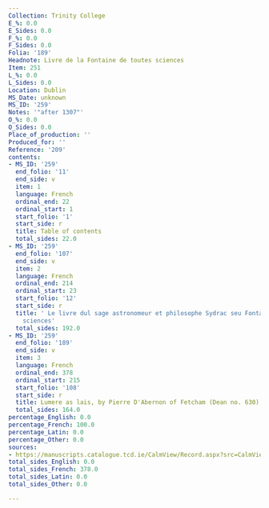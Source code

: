 ```yaml
---
Collection: Trinity College
E_%: 0.0
E_Sides: 0.0
F_%: 0.0
F_Sides: 0.0
Folia: '189'
Headnote: Livre de la Fontaine de toutes sciences
Item: 251
L_%: 0.0
L_Sides: 0.0
Location: Dublin
MS_Date: unknown
MS_ID: '259'
Notes: '"after 1307"'
O_%: 0.0
O_Sides: 0.0
Place_of_production: ''
Produced_for: ''
Reference: '209'
contents:
- MS_ID: '259'
  end_folio: '11'
  end_side: v
  item: 1
  language: French
  ordinal_end: 22
  ordinal_start: 1
  start_folio: '1'
  start_side: r
  title: Table of contents
  total_sides: 22.0
- MS_ID: '259'
  end_folio: '107'
  end_side: v
  item: 2
  language: French
  ordinal_end: 214
  ordinal_start: 23
  start_folio: '12'
  start_side: r
  title: ' Le livre dul sage astronomeur et philosophe Sydrac seu Fontayne de totes
    sciences'
  total_sides: 192.0
- MS_ID: '259'
  end_folio: '189'
  end_side: v
  item: 3
  language: French
  ordinal_end: 378
  ordinal_start: 215
  start_folio: '108'
  start_side: r
  title: Lumere as lais, by Pierre D'Abernon of Fetcham (Dean no. 630)
  total_sides: 164.0
percentage_English: 0.0
percentage_French: 100.0
percentage_Latin: 0.0
percentage_Other: 0.0
sources:
- https://manuscripts.catalogue.tcd.ie/CalmView/Record.aspx?src=CalmView.Catalog&id=IE+TCD+MS+209
total_sides_English: 0.0
total_sides_French: 378.0
total_sides_Latin: 0.0
total_sides_Other: 0.0

---
```

